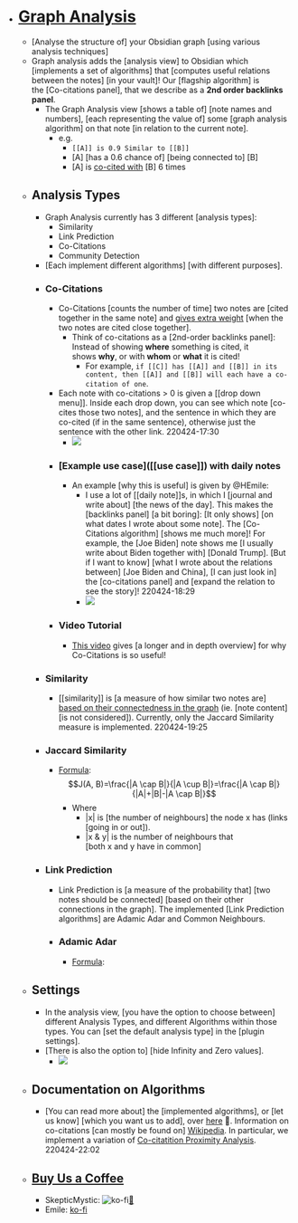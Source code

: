 - # [Graph Analysis](https://github.com/SkepticMystic/graph-analysis)
    - [Analyse the structure of] your Obsidian graph [using various analysis techniques]
    - Graph analysis adds the [analysis view] to Obsidian which [implements a set of algorithms] that [computes useful relations between the notes] [in your vault]! Our [flagship algorithm] is the [Co-citations panel], that we describe as a __2nd order backlinks panel__.
        - The Graph Analysis view [shows a table of] [note names and numbers], [each representing the value of] some [graph analysis algorithm] on that note [in relation to the current note].
            - e.g.
                - `[[A]] is 0.9 Similar to [[B]]`
                - [A] [has a 0.6 chance of] [being connected to] [B]
                - [A] is [co-cited with]([[co-citation]]) [B] 6 times
    - ## Analysis Types
        - Graph Analysis currently has 3 different [analysis types]:
            - Similarity
            - Link Prediction
            - Co-Citations
            - Community Detection
        - [Each implement different algorithms] [with different purposes].
        - ### Co-Citations
            - Co-Citations [counts the number of time] two notes are [cited together in the same note] and [gives extra weight]([[weight]]) [when the two notes are cited close together].
                - Think of co-citations as a [2nd-order backlinks panel]: Instead of showing __where__ something is cited, it shows __why__, or with __whom__ or __what__ it is cited!
                    - For example, `if [[C]] has [[A]] and [[B]] in its content, then [[A]] and [[B]] will each have a co-citation of one`.
            - Each note with co-citations > 0 is given a [[drop down menu]]. Inside each drop down, you can see which note [co-cites those two notes], and the sentence in which they are co-cited (if in the same sentence), otherwise just the sentence with the other link.
220424-17:30
                - ![](https://camo.githubusercontent.com/86b7fe303f5b5bc1f16c98fbc48a0e552914e88fb02f85d2fa34f87873aa150c/68747470733a2f2f692e696d6775722e636f6d2f397973704f6b4e2e706e67)
            - ### [Example use case]([[use case]]) with daily notes
                - An example [why this is useful] is given by @HEmile:
                    - I use a lot of [[daily note]]s, in which I [journal and write about] [the news of the day]. This makes the [backlinks panel] [a bit boring]: [It only shows] [on what dates I wrote about some note]. The [Co-Citations algorithm] [shows me much more]! For example, the [Joe Biden] note shows me [I usually write about Biden together with] [Donald Trump]. [But if I want to know] [what I wrote about the relations between] [Joe Biden and China], [I can just look in] the [co-citations panel] and [expand the relation to see the story]!
220424-18:29
                    - ![](https://firebasestorage.googleapis.com/v0/b/firescript-577a2.appspot.com/o/imgs%2Fapp%2FXELiu-NovaKG%2FzcZHc7UY-K.png?alt=media&token=891ecd4c-e382-4b1f-be2f-1f34e7561b82)
            - ### Video Tutorial
                - [This video](https://www.youtube.com/watch?v=rK6JVDrGERA) gives [a longer and in depth overview] for why Co-Citations is so useful!
        - ### Similarity
            - [[similarity]] is [a measure of how similar two notes are] [based on their connectedness in the graph](((We-U6Suqk))) (ie. [note content] [is not considered]). Currently, only the Jaccard Similarity measure is implemented.
220424-19:25
        - ### Jaccard Similarity
            - [Formula](https://neo4j.com/docs/graph-data-science/current/alpha-algorithms/jaccard/#alpha-algorithms-similarity-jaccard-context): $$J(A, B)=\frac{|A \cap B|}{|A \cup B|}=\frac{|A \cap B|}{|A|+|B|-|A \cap B|}$$
                - Where
                    - |x| is [the number of neighbours] the node x has (links [going in or out]).
                    - |x & y| is the number of neighbours that [both x and y have in common]
        - ### Link Prediction
            - Link Prediction is [a measure of the probability that] [two notes should be connected] [based on their other connections in the graph]. The implemented [Link Prediction algorithms] are Adamic Adar and Common Neighbours.
            - ### Adamic Adar
                - [Formula](https://neo4j.com/docs/graph-data-science/current/alpha-algorithms/adamic-adar/): $$$$
    - ## Settings
        - In the analysis view, [you have the option to choose between] different Analysis Types, and different Algorithms within those types. You can [set the default analysis type] in the [plugin settings].
        - [There is also the option to] [hide Infinity and Zero values].
            - ![](https://user-images.githubusercontent.com/70717676/138652879-d8b0e4a7-d70a-44e8-ba3c-67e04f6a8edd.png)
    - ## Documentation on Algorithms
        - [You can read more about] the [implemented algorithms], or [let us know] [which you want us to add], over [here](https://neo4j.com/docs/graph-data-science/current/algorithms/) 👀. Information on co-citations [can mostly be found on] [Wikipedia](https://en.wikipedia.org/wiki/Co-citation). In particular, we implement a variation of [Co-citatition Proximity Analysis](https://en.wikipedia.org/wiki/Co-citation_Proximity_Analysis).
220424-22:02
    - ## [Buy Us a Coffee](((Q-t8l_QZu)))
        - SkepticMystic: ![ko-fi](https://camo.githubusercontent.com/cd07f1a5d90e454e7bbf69d22ebe4cdbd3a0b3dcf56ba0b6c2495a8e99c776be/68747470733a2f2f6b6f2d66692e636f6d2f696d672f676974687562627574746f6e5f736d2e737667)[🔗](https://ko-fi.com/G2G454TZF)
        - Emile: [ko-fi](https://ko-fi.com/Emile)
